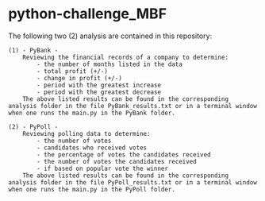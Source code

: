 # python-challenge_MBF

The following two (2) analysis are contained in this repository:

    (1) - PyBank -
        Reviewing the financial records of a company to determine:
            - the number of months listed in the data
            - total profit (+/-)
            - change in profit (+/-)
            - period with the greatest increase
            - period with the greatest decrease
        The above listed results can be found in the corresponding analysis folder in the file PyBank_results.txt or in a terminal window when one runs the main.py in the PyBank folder.

    (2) - PyPoll - 
        Reviewing polling data to determine:
            - the number of votes
            - candidates who received votes
            - the percentage of votes the candidates received 
            - the number of votes the candidates received
            - if based on popular vote the winner
        The above listed results can be found in the corresponding analysis folder in the file PyPoll_results.txt or in a terminal window when one runs the main.py in the PyPoll folder.